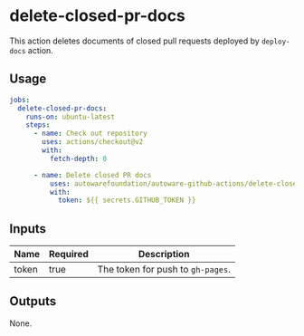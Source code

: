 # delete-closed-pr-docs

This action deletes documents of closed pull requests deployed by `deploy-docs` action.

## Usage

```yaml
jobs:
  delete-closed-pr-docs:
    runs-on: ubuntu-latest
    steps:
      - name: Check out repository
        uses: actions/checkout@v2
        with:
          fetch-depth: 0

      - name: Delete closed PR docs
          uses: autowarefoundation/autoware-github-actions/delete-closed-pr-docs@tier4/proposal
          with:
            token: ${{ secrets.GITHUB_TOKEN }}
```

## Inputs

| Name  | Required | Description                       |
| ----- | -------- | --------------------------------- |
| token | true     | The token for push to `gh-pages`. |

## Outputs

None.
